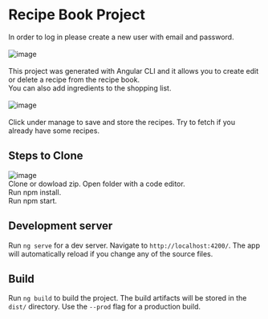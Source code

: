 # Recipe Book Project


In order to log in please create a new user with email and password.
<br><br>
![image](https://user-images.githubusercontent.com/42411943/175344793-b3f7f9f5-a515-4721-958b-e2cacadd110f.png)<br><br>
This project was generated with Angular CLI and it allows you to create edit or delete a recipe from the recipe book. <br> You can also add ingredients to the shopping list.<br><br>
![image](https://user-images.githubusercontent.com/42411943/175340061-80626dda-266b-4f34-82b8-86209c9b0d52.png)
<br><br>
Click under manage to save and store the recipes. Try to fetch if you already have some recipes.
## Steps to Clone
![image](https://user-images.githubusercontent.com/42411943/175340879-b9749d03-c1dd-45b7-8a83-5c569359e56d.png)
<br>
Clone or dowload zip. Open folder with a code editor.<br>
Run npm install.<br>
Run npm start.<br>
## Development server
Run `ng serve` for a dev server. Navigate to `http://localhost:4200/`. The app will automatically reload if you change any of the source files.
## Build
Run `ng build` to build the project. The build artifacts will be stored in the `dist/` directory. Use the `--prod` flag for a production build.

